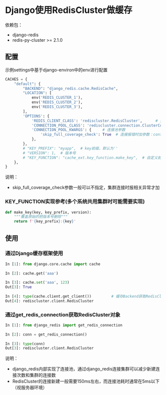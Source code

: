 # Django使用RedisCluster做缓存

依赖包：
* django-redis 
* redis-py-cluster >= 2.1.0

## 配置

示例settings中基于django-environ中的env进行配置
```python
CACHES = {
    "default": {
        "BACKEND": "django_redis.cache.RedisCache",
        "LOCATION": [
            env('REDIS_CLUSTER_1'),
            env('REDIS_CLUSTER_2'),
            env('REDIS_CLUSTER_3'),
        ],
        'OPTIONS': {
            'REDIS_CLIENT_CLASS': 'rediscluster.RedisCluster',      # 连接类
            'CONNECTION_POOL_CLASS': 'rediscluster.connection.ClusterConnectionPool',   # 连接池类
            'CONNECTION_POOL_KWARGS': {     # 连接池参数
                'skip_full_coverage_check': True  # 连接报错时加参数：config get cluster-require-full-coverage
            },
        },
        # "KEY_PREFIX": "myapp",  # key前缀，默认为''
        # "VERSION": 1,  # 版本号
        # "KEY_FUNCTION": "cache_ext.key_function.make_key",  # 自定义前缀规则，默认 KEY_PREFIX:VERSION:key
    },
}
```

说明：
* skip_full_coverage_check参数一般可以不指定，集群连接时报相关异常才加

### KEY_FUNCTION实现参考(多个系统共用集群时可能需要实现)
```python
def make_key(key, key_prefix, version):
    """覆盖原始的把版本号删除"""
    return f'{key_prefix}:{key}'
```


## 使用

### 通过Django缓存框架使用
```python
In [1]: from django.core.cache import cache
 
In [2]: cache.get('aaa')
 
In [3]: cache.set('aaa', 123)
Out[3]: True
 
In [4]: type(cache.client.get_client())         # 缓存Backend获取RedisCluster的方式
Out[4]: rediscluster.client.RedisCluster

```

### 通过get_redis_connection获取RedisCluster对象
```python
In [1]: from django_redis import get_redis_connection
 
In [2]: conn = get_redis_connection()
 
In [3]: type(conn)
Out[3]: rediscluster.client.RedisCluster

```

说明：
* django_redis内部实现了连接池，通过django_redis连接集群可以减少新建连接次数和集群的连接数
* RedisCluster的连接新建一般需要150ms左右，而连接池耗时通常在5ms以下（视服务器环境）

